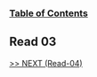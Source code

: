 
### [Table of Contents](https://wondwosentsige.github.io/code-301-reading-notes/Home)

## Read 03



























[>> NEXT (Read-04)](https://wondwosentsige.github.io/code-301-reading-notes/class-04)


